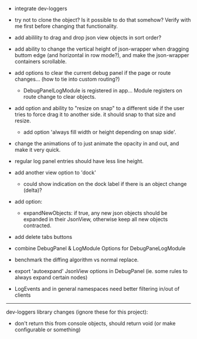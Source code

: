 - integrate dev-loggers

- try not to clone the object? Is it possible to do that somehow? Verify with me first before changing that functionality.

- add abilility to drag and drop json view objects in sort order?

- add ability to change the vertical height of json-wrapper when dragging buttom edge (and horizontal in row mode?), and make the json-wrapper containers scrollable.

* add options to clear the current debug panel if the page or route changes... (how to tie into custom routing?)
	- DebugPanelLogModule is registered in app... Module registers on route change to clear objects.

* add option and ability to "resize on snap" to a different side if the user tries to force drag it to another side. it should snap to that size and resize.
	- add option 'always fill width or height depending on snap side'.


- change the animations of to just animate the opacity in and out, and make it very quick.

- regular log panel entries should have less line height.

- add another view option to 'dock'
	- could show indication on the dock label if there is an object change (delta)?

- add option:
	- expandNewObjects: if true, any new json objects should be expanded in their JsonView, otherwise keep all new objects contracted.

- add delete tabs buttons

- combine DebugPanel & LogModule Options for DebugPaneLogModule
- benchmark the diffing algorithm vs normal replace.
- export 'autoexpand' JsonView options in DebugPanel (ie. some rules to always expand certain nodes)
- LogEvents and in general namespaces need better filtering in/out of clients


--------------------------------------------------------------------------------

dev-loggers library changes (ignore these for this project):
- don't return this from console objects, should return void (or make configurable or something)

